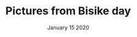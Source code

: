 ---
layout: single_gallery_page
title: Pictures from Bisike day
meta: The race against time when we cant stop and we find ourselves running through the red lights
photographer: Adanne Gbamela
date: January 15 2020
photographer: Adanne Gbamela
date-title: Fri Nov 08 2019 22:12:11 GMT+0100 (Central European Standard Time)
image-path: \assets\images\uploads\gallery\
cover-image: lunchFamilia.jpg
album-name: BisikeDay
images:
    - image: bisikeDay-01.jpg
      title: Andre, Chisom, Papi, Gusz 
    - image: IMG-20190104-WA0002.jpg
      title: Bisike la familia
    - image: IMG-20190104-WA0018.jpg
      title: Bisike la Familia
    - image: lunchFamilia.jpg
      title: Andre  
    - image: poster-full.jpg
      title: Bialoweszewski
    - image: Screenshot_20190304050849.jpg
      title: Mama Beatrice 
    - image: nikita-tikhomirov-wlo2JlSgwyM-unsplash.jpg
      title: Air-view Unuozu 
    - image: istockphoto-494711330-612x612.jpg
      title: Papi Gusz 
    - image: Screenshot_20190529061716.jpg
      title: Over-supply
---